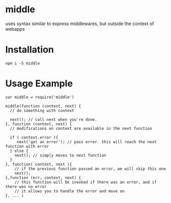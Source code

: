 # middle

uses syntax similar to express middlewares, but outside the context of webapps

# Installation

```
npm i -S middle
```

# Usage Example

```
var middle = require('middle')

middle(function (context, next) {
  // do something with context

  next(); // call next when you're done.
}, function (context, next) {
  // modifications on context are available in the next function

  if ( context.error ){
     next('got an error'); // pass error. this will reach the next function with error
  } else {
    next(); // simply moves to next function
  }
}, function( context, next ){
    // if the previous function passed an error, we will skip this one
    next();
},function (err, context, next) {
    // this function will be invoked if there was an error, and if there was no error
    // it allows you to handle the error and move on
}, ... )


```


